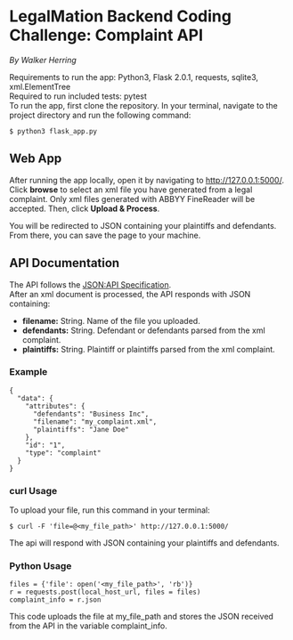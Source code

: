 # LegalMation Backend Coding Challenge: Complaint API

*By Walker Herring*

Requirements to run the app: Python3, Flask 2.0.1, requests, sqlite3, xml.ElementTree \
Required to run included tests: pytest \
To run the app, first clone the repository. In your terminal, navigate to the project directory and run the following command:
```
$ python3 flask_app.py
```

## Web App

After running the app locally, open it by navigating to http://127.0.0.1:5000/. \
Click **browse** to select an xml file you have generated from a legal complaint. Only xml files generated with ABBYY FineReader will be accepted.
Then, click **Upload & Process**.

You will be redirected to JSON containing your plaintiffs and defendants. From there, you can save the page to your machine.

## API Documentation

The API follows the [JSON:API Specification](https://jsonapi.org/format/). \
After an xml document is processed, the API responds with JSON containing:
- **filename:** String. Name of the file you uploaded.
- **defendants:** String. Defendant or defendants parsed from the xml complaint.
- **plaintiffs:** String. Plaintiff or plaintiffs parsed from the xml complaint.

### Example

```
{
  "data": {
    "attributes": {
      "defendants": "Business Inc",
      "filename": "my_complaint.xml",
      "plaintiffs": "Jane Doe"
    },
    "id": "1",
    "type": "complaint"
  }
}
```

### curl Usage

To upload your file, run this command in your terminal:
```
$ curl -F 'file=@<my_file_path>' http://127.0.0.1:5000/ 
```
The api will respond with JSON containing your plaintiffs and defendants.

### Python Usage

```
files = {'file': open('<my_file_path>', 'rb')}
r = requests.post(local_host_url, files = files)
complaint_info = r.json
```

This code uploads the file at my_file_path and stores the JSON received from the API in the variable complaint_info. 

